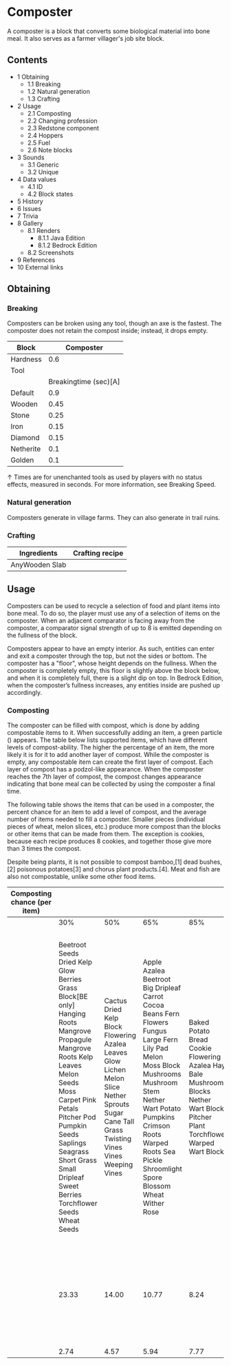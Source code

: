 # Composter
A composter is a block that converts some biological material into bone meal. It also serves as a farmer villager's job site block.

## Contents
- 1 Obtaining
	- 1.1 Breaking
	- 1.2 Natural generation
	- 1.3 Crafting
- 2 Usage
	- 2.1 Composting
	- 2.2 Changing profession
	- 2.3 Redstone component
	- 2.4 Hoppers
	- 2.5 Fuel
	- 2.6 Note blocks
- 3 Sounds
	- 3.1 Generic
	- 3.2 Unique
- 4 Data values
	- 4.1 ID
	- 4.2 Block states
- 5 History
- 6 Issues
- 7 Trivia
- 8 Gallery
	- 8.1 Renders
		- 8.1.1 Java Edition
		- 8.1.2 Bedrock Edition
	- 8.2 Screenshots
- 9 References
- 10 External links

## Obtaining
### Breaking
Composters can be broken using any tool, though an axe is the fastest. The composter does not retain the compost inside; instead, it drops empty.

| Block     | Composter             |
|-----------|-----------------------|
| Hardness  | 0.6                   |
| Tool      |                       |
|           | Breakingtime (sec)[A] |
| Default   | 0.9                   |
| Wooden    | 0.45                  |
| Stone     | 0.25                  |
| Iron      | 0.15                  |
| Diamond   | 0.15                  |
| Netherite | 0.1                   |
| Golden    | 0.1                   |


↑ Times are for unenchanted tools as used by players with no status effects, measured in seconds. For more information, see Breaking Speed.


### Natural generation
Composters generate in village farms. They can also generate in trail ruins.

### Crafting
| Ingredients    | Crafting recipe |
|----------------|-----------------|
| AnyWooden Slab |                 |

## Usage
Composters can be used to recycle a selection of food and plant items into bone meal. To do so, the player must use any of a selection of items on the composter. When an adjacent comparator is facing away from the composter, a comparator signal strength of up to 8 is emitted depending on the fullness of the block.

Composters appear to have an empty interior. As such, entities can enter and exit a composter through the top, but not the sides or bottom. The composter has a "floor", whose height depends on the fullness. When the composter is completely empty, this floor is slightly above the block below, and when it is completely full, there is a slight dip on top. In Bedrock Edition, when the composter’s fullness increases, any entities inside are pushed up accordingly.

### Composting
The composter can be filled with compost, which is done by adding compostable items to it. When successfully adding an item, a green particle () appears. The table below lists supported items, which have different levels of compost-ability. The higher the percentage of an item, the more likely it is for it to add another layer of compost. While the composter is empty, any compostable item can create the first layer of compost. Each layer of compost has a podzol-like appearance. When the composter reaches the 7th layer of compost, the compost changes appearance indicating that bone meal can be collected by using the composter a final time.

The following table shows the items that can be used in a composter, the percent chance for an item to add a level of compost, and the average number of items needed to fill a composter. Smaller pieces (individual pieces of wheat, melon slices, etc.) produce more compost than the blocks or other items that can be made from them. The exception is cookies, because each recipe produces 8 cookies, and together those give more than 3 times the compost.

Despite being plants, it is not possible to compost bamboo,[1] dead bushes,[2] poisonous potatoes[3] and chorus plant products.[4]. Meat and fish are also not compostable, unlike some other food items.

| Composting chance (per item) |                                                                                                                                                                                                                                                                                  |                                                                                                                                                 |                                                                                                                                                                                                                                                       |                                                                                                                                   |                                             |
|------------------------------|----------------------------------------------------------------------------------------------------------------------------------------------------------------------------------------------------------------------------------------------------------------------------------|-------------------------------------------------------------------------------------------------------------------------------------------------|-------------------------------------------------------------------------------------------------------------------------------------------------------------------------------------------------------------------------------------------------------|-----------------------------------------------------------------------------------------------------------------------------------|---------------------------------------------|
|                              | 30%                                                                                                                                                                                                                                                                              | 50%                                                                                                                                             | 65%                                                                                                                                                                                                                                                   | 85%                                                                                                                               | 100%                                        |
|                              |                                                                                                                                                                                                                                                                                  |                                                                                                                                                 |                                                                                                                                                                                                                                                       |                                                                                                                                   | Items                                       |
|                              | Beetroot Seeds Dried Kelp Glow Berries Grass Block‌[BE  only] Hanging Roots Mangrove Propagule Mangrove Roots Kelp Leaves Melon Seeds Moss Carpet Pink Petals Pitcher Pod Pumpkin Seeds Saplings Seagrass Short Grass Small Dripleaf Sweet Berries Torchflower Seeds Wheat Seeds | Cactus Dried Kelp Block Flowering Azalea Leaves Glow Lichen Melon Slice Nether Sprouts Sugar Cane Tall Grass Twisting Vines Vines Weeping Vines | Apple Azalea Beetroot Big Dripleaf Carrot Cocoa Beans Fern Flowers Fungus Large Fern Lily Pad Melon Moss Block Mushrooms Mushroom Stem Nether Wart Potato  Pumpkins Crimson Roots Warped Roots Sea Pickle Shroomlight Spore Blossom Wheat Wither Rose | Baked Potato Bread Cookie Flowering Azalea Hay Bale Mushroom Blocks Nether Wart Block Pitcher Plant Torchflower Warped Wart Block | Cake Pumpkin Pie                            |
|                              |                                                                                                                                                                                                                                                                                  |                                                                                                                                                 |                                                                                                                                                                                                                                                       |                                                                                                                                   | Average number of items to complete compost |
|                              | 23.33                                                                                                                                                                                                                                                                            | 14.00                                                                                                                                           | 10.77                                                                                                                                                                                                                                                 | 8.24                                                                                                                              | 7.00                                        |
|                              |                                                                                                                                                                                                                                                                                  |                                                                                                                                                 |                                                                                                                                                                                                                                                       |                                                                                                                                   | Average compost yield (per stack)           |
|                              | 2.74                                                                                                                                                                                                                                                                             | 4.57                                                                                                                                            | 5.94                                                                                                                                                                                                                                                  | 7.77                                                                                                                              | 9.14                                        |

